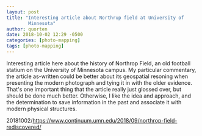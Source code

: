 ```yaml
---
layout: post
title: "Interesting article about Northrup field at University of
        Minnesota"
author: quorten
date: 2018-10-02 12:29 -0500
categories: [photo-mapping]
tags: [photo-mapping]
---
```


Interesting article here about the history of Northrop Field, an old
football statium on the University of Minnesota campus.  My particular
commentary, the article as-written could be better about its
geospatial resoning when presenting the modern photograph and tying it
in with the older evidence.  That's one important thing that the
article really just glossed over, but should be done much better.
Otherwise, I like the idea and approach, and the determination to save
information in the past and associate it with modern physical
structures.

20181002/https://www.continuum.umn.edu/2018/09/northrop-field-rediscovered/
